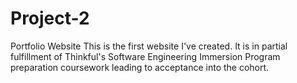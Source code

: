 # Project-2
Portfolio Website
This is the first website I've created. It is in partial fulfillment of Thinkful's Software Engineering Immersion Program preparation coursework leading to acceptance into the cohort.
